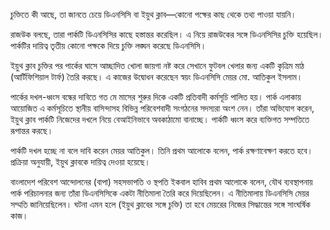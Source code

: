 চুক্তিতে কী আছে, তা জানতে চেয়ে ডিএনসিসি বা ইয়ুথ ক্লাব—কোনো পক্ষের কাছ থেকে তথ্য পাওয়া যায়নি।

রাজউক বলছে, তারা পার্কটি ডিএনসিসির কাছে হস্তান্তর করেছিল। এ নিয়ে রাজউকের সঙ্গে ডিএনসিসির চুক্তি হয়েছিল। পার্কটির দায়িত্ব তৃতীয় কোনো পক্ষকে দিয়ে চুক্তি লঙ্ঘন করেছে ডিএনসিসি।

ইয়ুথ ক্লাব চুক্তির পর পার্কের ঘাসে আচ্ছাদিত খোলা জায়গা নষ্ট করে সেখানে ফুটবল খেলার জন্য একটি কৃত্রিম মাঠ (আর্টিফিশিয়াল টার্ফ) তৈরি করছে। এ কাজের উদ্বোধন করেছেন স্বয়ং ডিএনসিসি মেয়র মো. আতিকুল ইসলাম।

পার্কের দখল-ধ্বংস বন্ধের দাবিতে গত মে মাসের শুরুর দিকে একটি প্রতিবাদী কর্মসূচি পালিত হয়। পার্ক এলাকায় আয়োজিত এ কর্মসূচিতে স্থানীয় বাসিন্দাসহ বিভিন্ন পরিবেশবাদী সংগঠনের সদস্যরা অংশ নেন। তাঁরা অভিযোগ করেন, ইয়ুথ ক্লাব পার্কটি নিজেদের দখলে নিয়ে বেআইনিভাবে অবকাঠামো বানাচ্ছে। পার্কটি ধ্বংস করে ব্যক্তিগত সম্পত্তিতে রূপান্তর করছে।

পার্কটি দখল হচ্ছে না বলে দাবি করেন মেয়র আতিকুল। তিনি প্রথম আলোকে বলেন, পার্ক রক্ষণাবেক্ষণ করতে হবে। প্রক্রিয়া অনুযায়ী, ইয়ুথ ক্লাবকে দায়িত্ব দেওয়া হয়েছে।

বাংলাদেশ পরিবেশ আন্দোলনের (বাপা) সহসভাপতি ও স্থপতি ইকবাল হাবিব প্রথম আলোকে বলেন, যৌথ ব্যবস্থাপনায় পার্ক পরিচালনার জন্য তাঁরা ডিএনসিসিকে একটা নীতিমালা তৈরি করে দিয়েছিলেন। এ নীতিমালায় ডিএনসিসি মেয়র সম্মতি জানিয়েছিলেন। ঘটনা এমন হলে (ইয়ুথ ক্লাবের সঙ্গে চুক্তি) তা হবে মেয়রের নিজের সিদ্ধান্তের সঙ্গে সাংঘর্ষিক কাজ।
